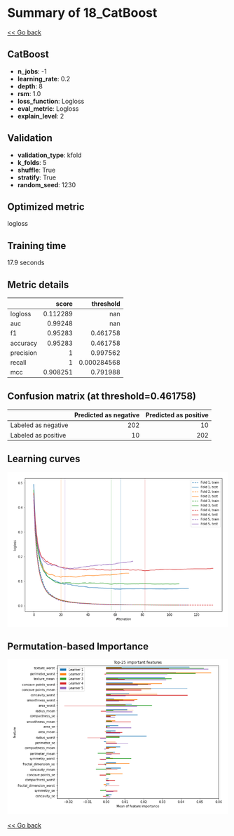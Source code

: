 # Summary of 18_CatBoost

[<< Go back](../README.md)


## CatBoost
- **n_jobs**: -1
- **learning_rate**: 0.2
- **depth**: 8
- **rsm**: 1.0
- **loss_function**: Logloss
- **eval_metric**: Logloss
- **explain_level**: 2

## Validation
 - **validation_type**: kfold
 - **k_folds**: 5
 - **shuffle**: True
 - **stratify**: True
 - **random_seed**: 1230

## Optimized metric
logloss

## Training time

17.9 seconds

## Metric details
|           |    score |     threshold |
|:----------|---------:|--------------:|
| logloss   | 0.112289 | nan           |
| auc       | 0.99248  | nan           |
| f1        | 0.95283  |   0.461758    |
| accuracy  | 0.95283  |   0.461758    |
| precision | 1        |   0.997562    |
| recall    | 1        |   0.000284568 |
| mcc       | 0.908251 |   0.791988    |


## Confusion matrix (at threshold=0.461758)
|                     |   Predicted as negative |   Predicted as positive |
|:--------------------|------------------------:|------------------------:|
| Labeled as negative |                     202 |                      10 |
| Labeled as positive |                      10 |                     202 |

## Learning curves
![Learning curves](learning_curves.png)

## Permutation-based Importance
![Permutation-based Importance](permutation_importance.png)

[<< Go back](../README.md)
